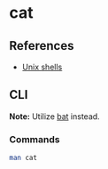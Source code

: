 # cat

## References

- [Unix shells](https://en.wikipedia.org/wiki/Here_document#Unix_shells)

## CLI

**Note:** Utilize [bat](/bat.md) instead.

### Commands

```sh
man cat
```
